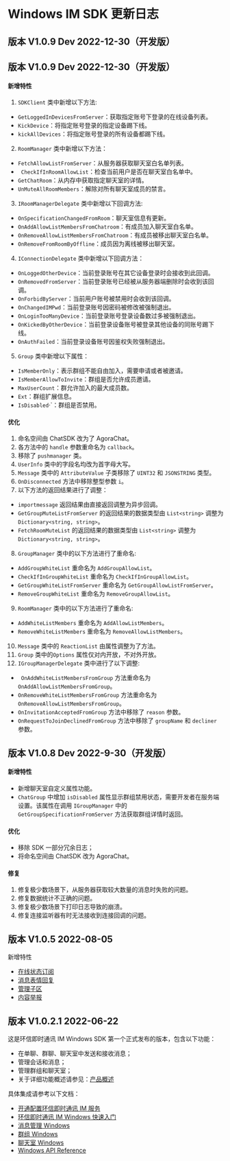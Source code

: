 # Windows IM SDK 更新日志

<Toc />

## 版本 V1.0.9 Dev 2022-12-30（开发版）

## 版本 V1.0.9 Dev 2022-12-30（开发版）

#### 新增特性

1. `SDKClient` 类中新增以下方法:      
  - `GetLoggedInDevicesFromServer`：获取指定账号下登录的在线设备列表。
  - `KickDevice`：将指定账号登录的指定设备踢下线。
  - `kickAllDevices`：将指定账号登录的所有设备都踢下线。
2. `RoomManager` 类中新增以下方法： 
  - `FetchAllowListFromServer`：从服务器获取聊天室白名单列表。
  - ` CheckIfInRoomAllowList`：检查当前用户是否在聊天室白名单中。
  - `GetChatRoom`：从内存中获取指定聊天室的详情。
  - `UnMuteAllRoomMembers`：解除对所有聊天室成员的禁言。
3. `IRoomManagerDelegate` 类中新增以下回调方法:
  - `OnSpecificationChangedFromRoom`：聊天室信息有更新。
  - `OnAddAllowListMembersFromChatroom`：有成员加入聊天室白名单。
  - `OnRemoveAllowListMembersFromChatroom`：有成员被移出聊天室白名单。
  - `OnRemoveFromRoomByOffline`：成员因为离线被移出聊天室。              
4. `IConnectionDelegate` 类中新增以下回调方法：
  - `OnLoggedOtherDevice`：当前登录账号在其它设备登录时会接收到此回调。
  - `OnRemovedFromServer`：当前登录账号已经被从服务器端删除时会收到该回调。
  - `OnForbidByServer`：当前用户账号被禁用时会收到该回调。
  - `OnChangedIMPwd`：当前登录账号因密码被修改被强制退出。
  - `OnLoginTooManyDevice`：当前登录账号登录设备数过多被强制退出。
  - `OnKickedByOtherDevice`：当前登录设备账号被登录其他设备的同账号踢下线。
  - `OnAuthFailed`：当前登录设备账号因鉴权失败强制退出。
5. `Group` 类中新增以下属性：             
  - `IsMemberOnly`：表示群组不能自由加入，需要申请或者被邀请。
  - `IsMemberAllowToInvite`：群组是否允许成员邀请。
  - `MaxUserCount`：群允许加入的最大成员数。
  - `Ext`：群组扩展信息。
  - `IsDisabled`·`：群组是否禁用。         
              
#### 优化

1. 命名空间由 ChatSDK 改为了 AgoraChat。
2. 各方法中的 `handle` 参数重命名为 `callback`。
3. 移除了 `pushmanager` 类。
4. `UserInfo` 类中的字段名均改为首字母大写。
5. `Message` 类中的 `AttributeValue` 子类移除了 `UINT32` 和 `JSONSTRING` 类型。
6. `OnDisconnected` 方法中移除整型参数 `i`。
7. 以下方法的返回结果进行了调整：
  - `importmessage` 返回结果由直接返回调整为异步回调。
  - `GetGroupMuteListFromServer` 的返回结果的数据类型由 `List<string>` 调整为 `Dictionary<string, string>`。
  - `FetchRoomMuteList` 的返回结果的数据类型由 `List<string>` 调整为 `Dictionary<string, string>`。
8. `GroupManager` 类中的以下方法进行了重命名:
  - `AddGroupWhiteList` 重命名为 `AddGroupAllowList`。
  - `CheckIfInGroupWhiteList` 重命名为 `CheckIfInGroupAllowList`。
  - `GetGroupWhiteListFromServer` 重命名为 `GetGroupAllowListFromServer`。
  - `RemoveGroupWhiteList` 重命名为 `RemoveGroupAllowList`。            
9. `RoomManager` 类中的以下方法进行了重命名:
  - `AddWhiteListMembers` 重命名为 `AddAllowListMembers`。
  - `RemoveWhiteListMembers` 重命名为 `RemoveAllowListMembers`。                
10. `Message` 类中的 `ReactionList` 由属性调整为了方法。           
11. `Group` 类中的`Options` 属性仅对内开放，不对外开放。                    
12. `IGroupManagerDelegate` 类中进行了以下调整:
  - ` OnAddWhiteListMembersFromGroup` 方法重命名为 `OnAddAllowListMembersFromGroup`。
  - `OnRemoveWhiteListMembersFromGroup` 方法重命名为 `OnRemoveAllowListMembersFromGroup`。
  - `OnInvitationAcceptedFromGroup` 方法中移除了 `reason` 参数。
  - `OnRequestToJoinDeclinedFromGroup` 方法中移除了 `groupName` 和 `decliner` 参数。

## 版本 V1.0.8 Dev 2022-9-30（开发版）

#### 新增特性

- 新增聊天室自定义属性功能。
- `ChatGroup` 中增加 `isDisabled` 属性显示群组禁用状态，需要开发者在服务端设置。该属性在调用 `IGroupManager` 中的 `GetGroupSpecificationFromServer` 方法获取群组详情时返回。
#### 优化

- 移除 SDK 一部分冗余日志；
- 将命名空间由 ChatSDK 改为 AgoraChat。
        
#### 修复

  1. 修复极少数场景下，从服务器获取较大数量的消息时失败的问题。
  2. 修复数据统计不正确的问题。       
  3. 修复极少数场景下打印日志导致的崩溃。
  4. 修复连接监听器有时无法接收到连接回调的问题。

## 版本 V1.0.5 2022-08-05

新增特性

- [在线状态订阅](presence.html)
- [消息表情回复](reaction.html)
- [管理子区](thread.html)
- [内容举报](moderation.html)

## 版本 V1.0.2.1 2022-06-22

这是环信即时通讯 IM Windows SDK 第一个正式发布的版本，包含以下功能：

- 在单聊、群聊、聊天室中发送和接收消息；
- 管理会话和消息；
- 管理群组和聊天室；
- 关于详细功能概述请参见：[产品概述](/product/introduction.html)

具体集成请参考以下文档：

- [开通配置环信即时通讯 IM 服务](/product/enable_and_configure_IM.html)
- [环信即时通讯 IM Windows 快速入门](quickstart.html)
- [消息管理 Windows](message_overview.html)
- [群组 Windows](group_overview.html)
- [聊天室 Windows](room_overview.html)
- [Windows API Reference](apireference.html)